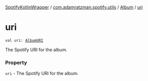 [SpotifyKotlinWrapper](../../index.md) / [com.adamratzman.spotify.utils](../index.md) / [Album](index.md) / [uri](./uri.md)

# uri

`val uri: `[`AlbumURI`](../-album-u-r-i/index.md)

The Spotify URI for the album.

### Property

`uri` - The Spotify URI for the album.